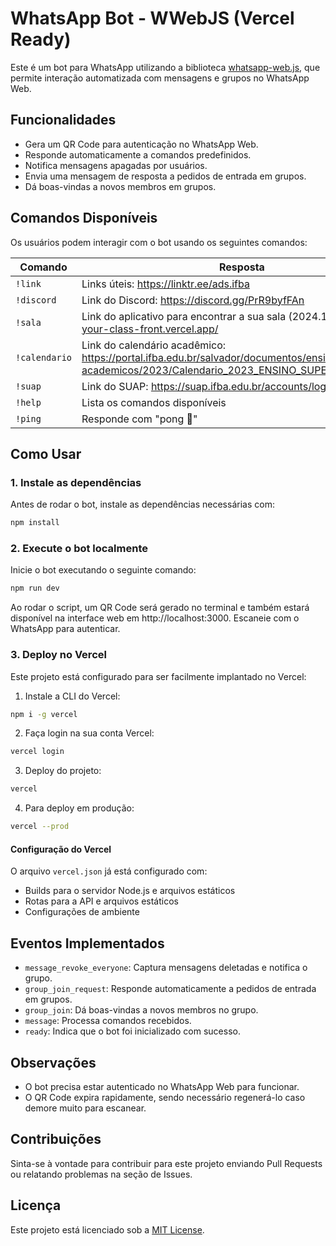 # WhatsApp Bot - WWebJS (Vercel Ready)

Este é um bot para WhatsApp utilizando a biblioteca [whatsapp-web.js](https://github.com/pedroslopez/whatsapp-web.js), que permite interação automatizada com mensagens e grupos no WhatsApp Web.

## Funcionalidades
- Gera um QR Code para autenticação no WhatsApp Web.
- Responde automaticamente a comandos predefinidos.
- Notifica mensagens apagadas por usuários.
- Envia uma mensagem de resposta a pedidos de entrada em grupos.
- Dá boas-vindas a novos membros em grupos.

## Comandos Disponíveis
Os usuários podem interagir com o bot usando os seguintes comandos:

| Comando      | Resposta |
|-------------|----------|
| `!link` | Links úteis: https://linktr.ee/ads.ifba |
| `!discord` | Link do Discord: https://discord.gg/PrR9byfFAn |
| `!sala` | Link do aplicativo para encontrar a sua sala (2024.1): https://find-your-class-front.vercel.app/ |
| `!calendario` | Link do calendário acadêmico: https://portal.ifba.edu.br/salvador/documentos/ensino/calendarios-academicos/2023/Calendario_2023_ENSINO_SUPERIOR.pdf |
| `!suap` | Link do SUAP: https://suap.ifba.edu.br/accounts/login/?next=/ |
| `!help` | Lista os comandos disponíveis |
| `!ping` | Responde com "pong 🏓" |

## Como Usar

### 1. Instale as dependências
Antes de rodar o bot, instale as dependências necessárias com:
```bash
npm install
```

### 2. Execute o bot localmente
Inicie o bot executando o seguinte comando:
```bash
npm run dev
```

Ao rodar o script, um QR Code será gerado no terminal e também estará disponível na interface web em http://localhost:3000. Escaneie com o WhatsApp para autenticar.

### 3. Deploy no Vercel
Este projeto está configurado para ser facilmente implantado no Vercel:

1. Instale a CLI do Vercel:
```bash
npm i -g vercel
```

2. Faça login na sua conta Vercel:
```bash
vercel login
```

3. Deploy do projeto:
```bash
vercel
```

4. Para deploy em produção:
```bash
vercel --prod
```

#### Configuração do Vercel
O arquivo `vercel.json` já está configurado com:
- Builds para o servidor Node.js e arquivos estáticos
- Rotas para a API e arquivos estáticos
- Configurações de ambiente

## Eventos Implementados
- `message_revoke_everyone`: Captura mensagens deletadas e notifica o grupo.
- `group_join_request`: Responde automaticamente a pedidos de entrada em grupos.
- `group_join`: Dá boas-vindas a novos membros no grupo.
- `message`: Processa comandos recebidos.
- `ready`: Indica que o bot foi inicializado com sucesso.

## Observações
- O bot precisa estar autenticado no WhatsApp Web para funcionar.
- O QR Code expira rapidamente, sendo necessário regenerá-lo caso demore muito para escanear.

## Contribuições
Sinta-se à vontade para contribuir para este projeto enviando Pull Requests ou relatando problemas na seção de Issues.

## Licença
Este projeto está licenciado sob a [MIT License](LICENSE).

